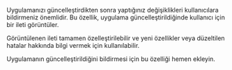 ﻿Uygulamanızı güncelleştirdikten sonra yaptığınız değişiklikleri kullanıcılara bildirmeniz önemlidir. Bu özellik, uygulama güncelleştirildiğinde kullanıcı için bir ileti görüntüler.

Görüntülenen ileti tamamen özelleştirilebilir ve yeni özellikler veya düzeltilen hatalar hakkında bilgi vermek için kullanılabilir.

Uygulamanın güncelleştirildiğini bildirmesi için bu özelliği hemen ekleyin.
